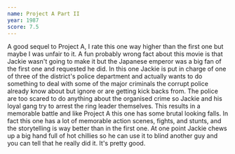 ```yaml
---
name: Project A Part II
year: 1987
score: 7.5
---
```

A good sequel to Project A, I rate this one way higher than the first one but maybe I was unfair to it. A fun probably wrong fact about this movie is that Jackie wasn't going to make it but the Japanese emperor was a big fan of the first one and requested he did. In this one Jackie is put in charge of one of three of the district's police department and actually wants to do something to deal with some of the major criminals the corrupt police already know about but ignore or are getting kick backs from. The police are too scared to do anything about the organised crime so Jackie and his loyal gang try to arrest the ring leader themselves. This results in a  memorable battle and like Project A this one has some brutal looking falls. In fact this one has a lot of memorable action scenes, fights, and stunts, and the storytelling is way better than in the first one. At one point Jackie chews up a big hand full of hot chillies so he can use it to blind another guy and you can tell that he really did it. It's pretty good.

